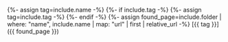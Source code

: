 {%- assign tag=include.name -%}
{%- if include.tag -%}
{%- assign tag=include.tag -%}
{%- endif -%}
{%- assign found_page=include.folder | where: "name", include.name | map: "url" | first | relative_url -%}
[{{ tag }}]({{ found_page }})

